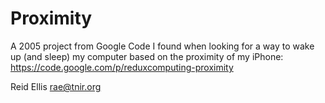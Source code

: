Proximity
====
A 2005 project from Google Code I found when looking for a way to wake up (and sleep) my computer based on the proximity of my iPhone: https://code.google.com/p/reduxcomputing-proximity

Reid Ellis rae@tnir.org
